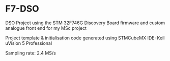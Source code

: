 # F7-DSO
DSO Project using the STM 32F746G Discovery Board firmware and custom analogue front end for my MSc project

Project template & initialisation code generated using STMCubeMX
IDE: Keil uVision 5 Professional

Sampling rate: 2.4 MS/s
        

